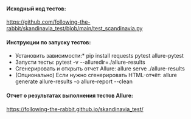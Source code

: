 #### Исходный код тестов: 
https://github.com/following-the-rabbit/skandinavia_test/blob/main/test_scandinavia.py

#### Инструкции по запуску тестов:
* Установить зависимости:*
  pip install requests pytest allure-pytest
* Запусти тесты:
  pytest -v --alluredir=./allure-results
* Сгенерировать и открыть отчет Allure:
  allure serve ./allure-results
* (Опционально) Если нужно сгенерировать HTML-отчёт:
  allure generate allure-results -o allure-report --clean

#### Отчет о результатах выполнения тестов Allure: 
https://following-the-rabbit.github.io/skandinavia_test/
